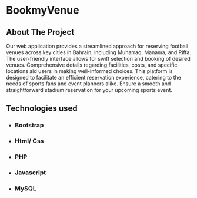 
# BookmyVenue

## About The Project
Our web application provides a streamlined approach for reserving football venues across key cities in Bahrain, including Muharraq, Manama, and Riffa. The user-friendly interface allows for swift selection and booking of desired venues. Comprehensive details regarding facilities, costs, and specific locations aid users in making well-informed choices. This platform is designed to facilitate an efficient reservation experience, catering to the needs of sports fans and event planners alike. Ensure a smooth and straightforward stadium reservation for your upcoming sports event.

## Technologies used
* ### Bootstrap
* ### Html/ Css
* ### PHP
* ### Javascript
* ### MySQL


